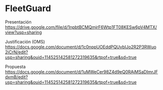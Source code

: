 # FleetGuard

Presentación https://drive.google.com/file/d/1npbtBCMQmjrF6Wtp1FT08KESw6pV4MTX/view?usp=sharing

Justificación (OMS) https://docs.google.com/document/d/1c0nppUOEddPQUvbIJo2R2P3RWuo2jCrN/edit?usp=sharing&ouid=114525142581272319635&rtpof=true&sd=true


Propuesta https://docs.google.com/document/d/1uMWeCer98Z4d9eQ0RAjMSaDImrJFdxmB/edit?usp=sharing&ouid=114525142581272319635&rtpof=true&sd=true
